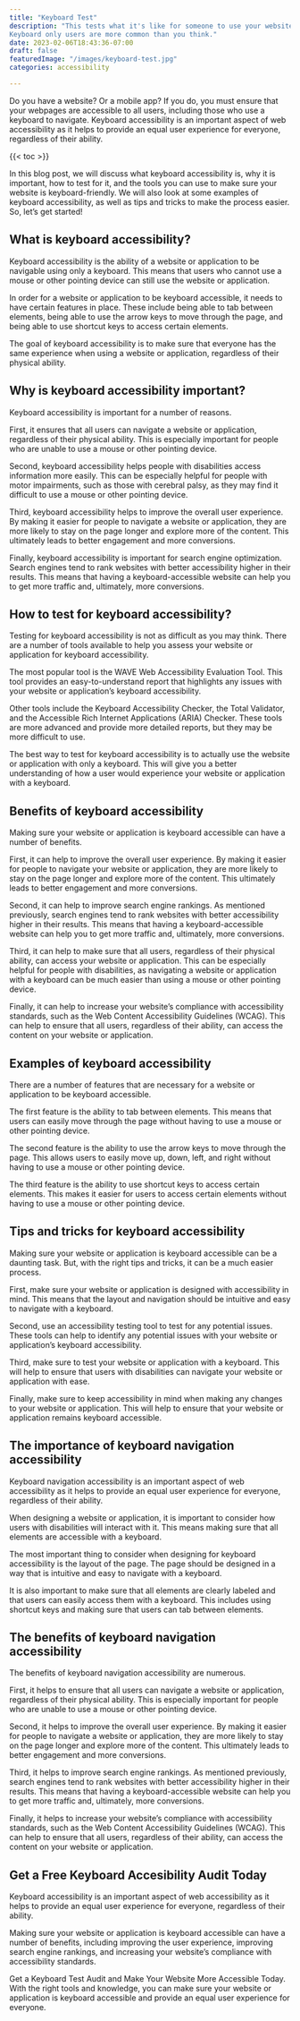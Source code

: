 ```yaml
---
title: "Keyboard Test"
description: "This tests what it's like for someone to use your website using only their keyboard.
Keyboard only users are more common than you think."
date: 2023-02-06T18:43:36-07:00
draft: false
featuredImage: "/images/keyboard-test.jpg"
categories: accessibility

---
```


Do you have a website? Or a mobile app? If you do, you must ensure that your webpages are accessible to all users, including those who use a keyboard to navigate. Keyboard accessibility is an important aspect of web accessibility as it helps to provide an equal user experience for everyone, regardless of their ability.

{{< toc >}}

In this blog post, we will discuss what keyboard accessibility is, why it is important, how to test for it, and the tools you can use to make sure your website is keyboard-friendly. We will also look at some examples of keyboard accessibility, as well as tips and tricks to make the process easier. So, let’s get started!

## What is keyboard accessibility?
Keyboard accessibility is the ability of a website or application to be navigable using only a keyboard. This means that users who cannot use a mouse or other pointing device can still use the website or application.

In order for a website or application to be keyboard accessible, it needs to have certain features in place. These include being able to tab between elements, being able to use the arrow keys to move through the page, and being able to use shortcut keys to access certain elements.

The goal of keyboard accessibility is to make sure that everyone has the same experience when using a website or application, regardless of their physical ability.

## Why is keyboard accessibility important?
Keyboard accessibility is important for a number of reasons.

First, it ensures that all users can navigate a website or application, regardless of their physical ability. This is especially important for people who are unable to use a mouse or other pointing device.

Second, keyboard accessibility helps people with disabilities access information more easily. This can be especially helpful for people with motor impairments, such as those with cerebral palsy, as they may find it difficult to use a mouse or other pointing device.

Third, keyboard accessibility helps to improve the overall user experience. By making it easier for people to navigate a website or application, they are more likely to stay on the page longer and explore more of the content. This ultimately leads to better engagement and more conversions.

Finally, keyboard accessibility is important for search engine optimization. Search engines tend to rank websites with better accessibility higher in their results. This means that having a keyboard-accessible website can help you to get more traffic and, ultimately, more conversions.

## How to test for keyboard accessibility?
Testing for keyboard accessibility is not as difficult as you may think. There are a number of tools available to help you assess your website or application for keyboard accessibility.

The most popular tool is the WAVE Web Accessibility Evaluation Tool. This tool provides an easy-to-understand report that highlights any issues with your website or application’s keyboard accessibility.

Other tools include the Keyboard Accessibility Checker, the Total Validator, and the Accessible Rich Internet Applications (ARIA) Checker. These tools are more advanced and provide more detailed reports, but they may be more difficult to use.

The best way to test for keyboard accessibility is to actually use the website or application with only a keyboard. This will give you a better understanding of how a user would experience your website or application with a keyboard.

## Benefits of keyboard accessibility
Making sure your website or application is keyboard accessible can have a number of benefits.

First, it can help to improve the overall user experience. By making it easier for people to navigate your website or application, they are more likely to stay on the page longer and explore more of the content. This ultimately leads to better engagement and more conversions.

Second, it can help to improve search engine rankings. As mentioned previously, search engines tend to rank websites with better accessibility higher in their results. This means that having a keyboard-accessible website can help you to get more traffic and, ultimately, more conversions.

Third, it can help to make sure that all users, regardless of their physical ability, can access your website or application. This can be especially helpful for people with disabilities, as navigating a website or application with a keyboard can be much easier than using a mouse or other pointing device.

Finally, it can help to increase your website’s compliance with accessibility standards, such as the Web Content Accessibility Guidelines (WCAG). This can help to ensure that all users, regardless of their ability, can access the content on your website or application.

## Examples of keyboard accessibility
There are a number of features that are necessary for a website or application to be keyboard accessible.

The first feature is the ability to tab between elements. This means that users can easily move through the page without having to use a mouse or other pointing device.

The second feature is the ability to use the arrow keys to move through the page. This allows users to easily move up, down, left, and right without having to use a mouse or other pointing device.

The third feature is the ability to use shortcut keys to access certain elements. This makes it easier for users to access certain elements without having to use a mouse or other pointing device.

## Tips and tricks for keyboard accessibility
Making sure your website or application is keyboard accessible can be a daunting task. But, with the right tips and tricks, it can be a much easier process.

First, make sure your website or application is designed with accessibility in mind. This means that the layout and navigation should be intuitive and easy to navigate with a keyboard.

Second, use an accessibility testing tool to test for any potential issues. These tools can help to identify any potential issues with your website or application’s keyboard accessibility.

Third, make sure to test your website or application with a keyboard. This will help to ensure that users with disabilities can navigate your website or application with ease.

Finally, make sure to keep accessibility in mind when making any changes to your website or application. This will help to ensure that your website or application remains keyboard accessible.

## The importance of keyboard navigation accessibility
Keyboard navigation accessibility is an important aspect of web accessibility as it helps to provide an equal user experience for everyone, regardless of their ability.

When designing a website or application, it is important to consider how users with disabilities will interact with it. This means making sure that all elements are accessible with a keyboard.

The most important thing to consider when designing for keyboard accessibility is the layout of the page. The page should be designed in a way that is intuitive and easy to navigate with a keyboard.

It is also important to make sure that all elements are clearly labeled and that users can easily access them with a keyboard. This includes using shortcut keys and making sure that users can tab between elements.

## The benefits of keyboard navigation accessibility
The benefits of keyboard navigation accessibility are numerous.

First, it helps to ensure that all users can navigate a website or application, regardless of their physical ability. This is especially important for people who are unable to use a mouse or other pointing device.

Second, it helps to improve the overall user experience. By making it easier for people to navigate a website or application, they are more likely to stay on the page longer and explore more of the content. This ultimately leads to better engagement and more conversions.

Third, it helps to improve search engine rankings. As mentioned previously, search engines tend to rank websites with better accessibility higher in their results. This means that having a keyboard-accessible website can help you to get more traffic and, ultimately, more conversions.

Finally, it helps to increase your website’s compliance with accessibility standards, such as the Web Content Accessibility Guidelines (WCAG). This can help to ensure that all users, regardless of their ability, can access the content on your website or application.

## Get a Free Keyboard Accesibility Audit Today
Keyboard accessibility is an important aspect of web accessibility as it helps to provide an equal user experience for everyone, regardless of their ability.

Making sure your website or application is keyboard accessible can have a number of benefits, including improving the user experience, improving search engine rankings, and increasing your website’s compliance with accessibility standards.

Get a Keyboard Test Audit and Make Your Website More Accessible Today. With the right tools and knowledge, you can make sure your website or application is keyboard accessible and provide an equal user experience for everyone.